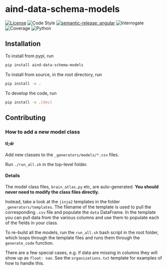 # aind-data-schema-models

[![License](https://img.shields.io/badge/license-MIT-brightgreen)](LICENSE)
![Code Style](https://img.shields.io/badge/code%20style-black-black)
[![semantic-release: angular](https://img.shields.io/badge/semantic--release-angular-e10079?logo=semantic-release)](https://github.com/semantic-release/semantic-release)
![Interrogate](https://img.shields.io/badge/interrogate-100.0%25-brightgreen)
![Coverage](https://img.shields.io/badge/coverage-100%25-brightgreen?logo=codecov)
![Python](https://img.shields.io/badge/python->=3.10-blue?logo=python)

## Installation
To install from pypi, run
```bash
pip install aind-data-schema-models
```

To install from source, in the root directory, run
```bash
pip install -e .
```

To develop the code, run
```bash
pip install -e .[dev]
```

## Contributing

### How to add a new model class

#### tl;dr

Add new classes to the `_generators/models/*.csv` files.

Run `./run_all.sh` in the top-level folder.

#### Details

The model class files, `brain_atlas.py` etc, are auto-generated. **You should never need to modify the class files directly.**

Instead, take a look at the `jinja2` templates in the folder `_generators/templates`. The filename of the template is used to pull the corresponding `.csv` file and populate the `data` DataFrame. In the template you can pull data from the various columns and use them to populate each of the fields in your class.

To re-build all the models, run the `run_all.sh` bash script in the root folder, which loops through the template files and runs them through the `generate_code` function.

There are a few special cases, e.g. if data are missing in columns they will show up as `float: nan`. See the `organizations.txt` template for examples of how to handle this.
